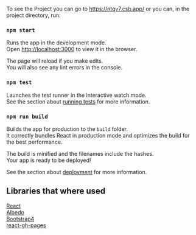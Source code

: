 To see the Project you can go to https://ntqv7.csb.app/ or you can, in the project directory, run:

### `npm start`

Runs the app in the development mode.\
Open [http://localhost:3000](http://localhost:3000) to view it in the browser.

The page will reload if you make edits.\
You will also see any lint errors in the console.

### `npm test`

Launches the test runner in the interactive watch mode.\
See the section about [running tests](https://facebook.github.io/create-react-app/docs/running-tests) for more information.

### `npm run build`

Builds the app for production to the `build` folder.\
It correctly bundles React in production mode and optimizes the build for the best performance.

The build is minified and the filenames include the hashes.\
Your app is ready to be deployed!

See the section about [deployment](https://facebook.github.io/create-react-app/docs/deployment) for more information.

## Libraries that where used
[React](https://reactjs.org/)\
[Albedo](https://albedo.link/playground)\
[Bootstrap4](https://getbootstrap.com/)\
[react-gh-pages](https://github.com/gitname/react-gh-pages)


